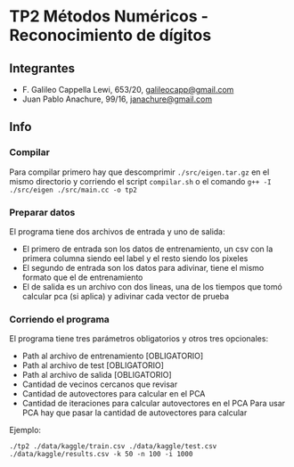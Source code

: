 # TP2 Métodos Numéricos - Reconocimiento de dígitos

## Integrantes

* F. Galileo Cappella Lewi, 653/20, galileocapp@gmail.com
* Juan Pablo Anachure, 99/16, janachure@gmail.com

## Info

### Compilar

Para compilar primero hay que descomprimir `./src/eigen.tar.gz` en el mismo directorio y corriendo el script `compilar.sh` o el comando `g++ -I ./src/eigen ./src/main.cc -o tp2`

### Preparar datos

El programa tiene dos archivos de entrada y uno de salida:
* El primero de entrada son los datos de entrenamiento, un csv con la primera columna siendo eel label y el resto siendo los pixeles 
* El segundo de entrada son los datos para adivinar, tiene el mismo formato que el de entrenamiento
* El de salida es un archivo con dos lineas, una de los tiempos que tomó calcular pca (si aplica) y adivinar cada vector de prueba

### Corriendo el programa

El programa tiene tres parámetros obligatorios y otros tres opcionales:
* Path al archivo de entrenamiento [OBLIGATORIO]
* Path al archivo de test [OBLIGATORIO]
* Path al archivo de salida [OBLIGATORIO]
* Cantidad de vecinos cercanos que revisar
* Cantidad de autovectores para calcular en el PCA
* Cantidad de iteraciones para calcular autovectores en el PCA
Para usar PCA hay que pasar la cantidad de autovectores para calcular  

Ejemplo:
~~~
./tp2 ./data/kaggle/train.csv ./data/kaggle/test.csv ./data/kaggle/results.csv -k 50 -n 100 -i 1000 
~~~

